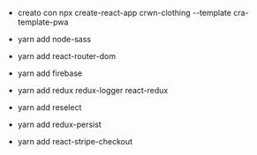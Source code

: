 + creato con npx create-react-app crwn-clothing --template cra-template-pwa
+ yarn add node-sass

+ yarn add react-router-dom

+ yarn add firebase

+ yarn add redux redux-logger react-redux

+ yarn add reselect

+ yarn add redux-persist

+ yarn add react-stripe-checkout
